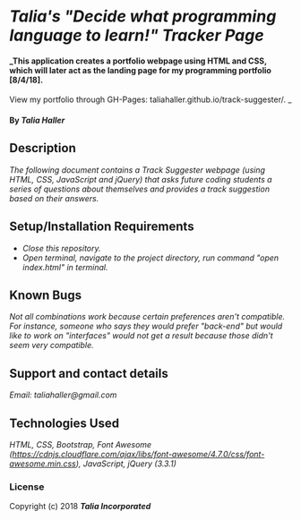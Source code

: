 # _Talia's "Decide what programming language to learn!" Tracker Page_

#### _This application creates a portfolio webpage using HTML and CSS, which will later act as the landing page for my programming portfolio [8/4/18].

View my portfolio through GH-Pages: taliahaller.github.io/track-suggester/.
_

#### By _**Talia Haller**_

## Description

_The following document contains a Track Suggester webpage (using HTML, CSS, JavaScript and jQuery) that asks future coding students a series of questions about themselves and provides a track suggestion based on their answers._

## Setup/Installation Requirements

* _Close this repository._
* _Open terminal, navigate to the project directory, run command "open index.html" in terminal._

## Known Bugs

_Not all combinations work because certain preferences aren't compatible. For instance, someone who says they would prefer "back-end" but would like to work on "interfaces" would not get a result because those didn't seem very compatible._

## Support and contact details

_Email: taliahaller@gmail.com_

## Technologies Used

_HTML, CSS, Bootstrap, Font Awesome (https://cdnjs.cloudflare.com/ajax/libs/font-awesome/4.7.0/css/font-awesome.min.css), JavaScript, jQuery (3.3.1)_

### License

Copyright (c) 2018 **_Talia Incorporated_**
